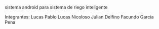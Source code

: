 sistema android para sistema de riego inteligente

Integrantes:
Lucas
Pablo
Lucas Nicoloso
Julian Delfino
Facundo Garcia Pena